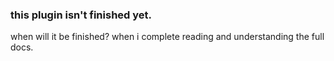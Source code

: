 ### this plugin isn't finished yet.
when will it be finished?
when i complete reading and understanding the full docs.
